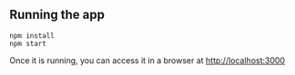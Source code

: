 ## Running the app

    npm install
    npm start

Once it is running, you can access it in a browser at [http://localhost:3000](http://localhost:3000)
